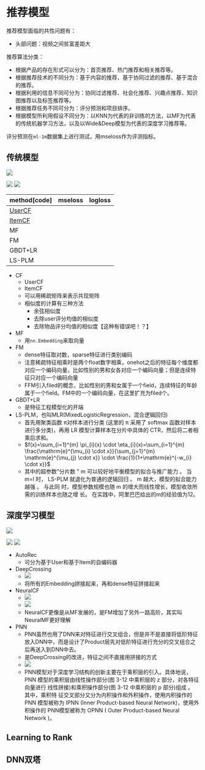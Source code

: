 # 推荐模型

推荐模型面临的共性问题有：
* 头部问题：视频之间贫富差距大


推荐算法分类：
* 根据产品的存在形式可以分为：首页推荐、热门推荐和相关推荐等。
* 根据推荐技术的不同分为：基于内容的推荐、基于协同过滤的推荐、基于混合的推荐。
* 根据利用的信息不同可分为：协同过滤推荐、社会化推荐、兴趣点推荐、知识图推荐以及标签推荐等。
* 根据推荐任务不同可分为：评分预测和项目排序。
* 根据模型所利用假设不同分为：以KNN为代表的非训练的方法，以MF为代表的传统机器学习方法，以及以Wide&Deep模型为代表的深度学习推荐等。

<!-- 代码部分来自：[fun-rec](https://github.com/datawhalechina/fun-rec) -->

评分预测在`ml-1m`数据集上进行测试，用mseloss作为评测指标。

## 传统模型

![](images/tradition_models.png)

![](images/models_summary1.png)
![](images/models_summary2.png)

| method[code] | mseloss | logloss |
| - | - | - |
| [UserCF](codes/UserCF.py)|  | |
| [ItemCF](codes/ItemCF.py)|  | |
| MF | | |
| FM | | |
| GBDT+LR | |
| LS-PLM | | |

* CF
    * UserCF
    * ItemCF
    * 可以用稀疏矩阵来表示共现矩阵
    * 相似度的计算有三种方法
        * 余弦相似度
        * 去除user评分均值的相似度
        * 去除物品评分均值的相似度【这种有错误吧！？】
* MF
    * 用`nn.Embedding`来取向量
* FM
    * dense特征取对数，sparse特征进行类别编码
    * 注意稀疏特征相乘时是两个float数字相乘，onehot之后的特征每个维度都对应一个编码向量，比如性别的男和女各对应一个编码向量；但是连续特征只对应一个编码向量
    * FFM引入filed的概念，比如性别的男和女属于一个field，连续特征的年龄属于一个field。FM中的一个编码向量，在这里扩充为filed个。
* GBDT+LR
    * 是特征工程模型化的开端
* LS-PLM，也叫MLR(MixedLogisticRegression，混合逻辑回归)
    * 首先用聚类函数 π对样本进行分类 (这里的 π 采用了 softmax 函数对样本进行多分类)，再用 LR 模型计算样本在分片中具体的 CTR，然后将二者相乘后求和。
    * $f(x)=\sum_{i=1}^{m} \pi_{i}(x) \cdot \eta_{i}(x)=\sum_{i=1}^{m} \frac{\mathrm{e}^{\mu_{i} \cdot x}}{\sum_{j=1}^{m} \mathrm{e}^{\mu_{j} \cdot x}} \cdot \frac{1}{1+\mathrm{e}^{-w_{i} \cdot x}}$
    * 其中的超参数"分片数 " m 可以较好地平衡模型的拟合与推广能力 。 当 m=l 时， LS-PLM 就退化为普通的逻辑回归 。 m 越大，模型的拟合能力越强 。 与此同 时，模型参数规模也随 m 的增大而线性增长，模型收敛所需的训练样本也随之增 长。 在实践中，阿里巴巴给出的m的经验值为12。



## 深度学习模型

![](images/deep_models.png)

![](images/models_summary3.png)
![](images/models_summary4.png)

* AutoRec
    * 可分为基于User和基于Item的自编码器
* DeepCrossing
    * ![](images/DeepCrossing.png)
    * 将所有的Embedding拼接起来，再和dense特征拼接起来
* NeuralCF
    * ![](images/NeuralCF1.png)
    * ![](images/NeuralCF2.png)
    * NeuralCF更像是从MF发展的，是FM增加了另外一路高阶，其实叫NeuralMF更好理解
* PNN
    * PNN虽然也用了DNN来对特征进行交叉组合，但是并不是直接将低阶特征放入DNN中，而是设计了Product层先对低阶特征进行充分的交叉组合之后再送入到DNN中去。
    * 是DeepCrossing的改进，特征之间不直接用拼接的方式
    * ![](images/PNN.png)
    * PNN模型对于深度学习结构的创新主要在于乘积层的引入。具体地说， PNN 模型的乘积层由线性操作部分(图 3-12 中乘积层的 z 部分，对各特征向量进行 线性拼接)和乘积操作部分(图 3-12 中乘积层的 p 部分)组成 。 其中，乘积特 征交叉部分又分为内积操作和外积操作，使用内积操作的 PNN 模型被称为 IPNN (Inner Product-based Neural Network)，使用外积操作的 PNN模型被称为 OPNN ( Outer Product-based Neural Network )。


## Learning to Rank



## DNN双塔